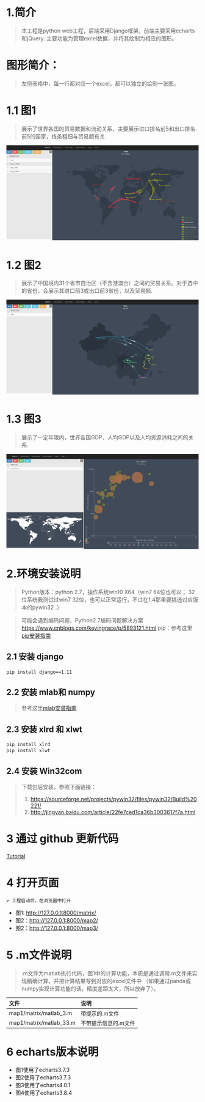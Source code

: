 # 1.简介
> 本工程是python web工程，后端采用Django框架，前端主要采用echarts和jQuery. 主要功能为管理excel数据，并将其绘制为相应的图形。

# 图形简介：
>  左侧表格中，每一行都对应一个excel，都可以独立的绘制一张图。

# 1.1 图1
> 展示了世界各国的贸易数据和流动关系，主要展示进口排名前5和出口排名前5的国家，线条粗细与贸易额有关.
<img src="https://github.com/gzy1991/order/blob/master/file/img/map1.png"  alt="图片加载失败时，显示这段字"/>

# 1.2 图2
> 展示了中国境内31个省市自治区（不含港澳台）之间的贸易关系。对于选中的省份，会展示其进口前3或出口前3省份，以及贸易额.
<img src="https://github.com/gzy1991/order/blob/master/file/img/map2.png"  alt="图片加载失败时，显示这段字"/>

# 1.3 图3
> 展示了一定年限内，世界各国GDP、人均GDP以及人均资源消耗之间的关系.
<img src="https://github.com/gzy1991/order/blob/master/file/img/map3.png"  alt="图片加载失败时，显示这段字"/>

# 2.环境安装说明

> Python版本：python 2.7，操作系统win10 X64（win7 64位也可以； 32位系统我测试过win7 32位，也可以正常运行，不过在1.4那里要挑选对应版本的pywin32 .）

> 可能会遇到编码问题，Python2.7编码问题解决方案
https://www.cnblogs.com/kevingrace/p/5893121.html
> pip：参考这里[pip安装指南](https://www.cnblogs.com/rain124/p/6196053.html)

## 2.1 安装 django
```
pip install django==1.11
```
## 2.2 安装 mlab和 numpy
> 参考这里[mlab安装指南](http://blog.csdn.net/sunny_xsc1994/article/details/70197168)

## 2.3 安装 xlrd 和 xlwt
```
pip install xlrd
pip install xlwt
```

## 2.4 安装 Win32com

> 下载包后安装，参照下面链接：
> 1. https://sourceforge.net/projects/pywin32/files/pywin32/Build%20221/
> 2. http://jingyan.baidu.com/article/22fe7ced1ca36b3003617f7a.html


# 3 通过 github 更新代码
[Tutorial](https://www.cnblogs.com/mff520mff/archive/2017/08/13/7355118.html)

# 4 打开页面
```
> 工程启动后，在浏览器中打开
```
- 图1: http://127.0.0.1:8000/matrix/
- 图2：http://127.0.0.1:8000/map2/
- 图2：http://127.0.0.1:8000/map3/

# 5 .m文件说明

> .m文件为matlab执行代码，图1中的计算功能，本质是通过调用.m文件来实现精确计算，并把计算结果写到对应的excel文件中
> （如果通过panda或numpy实现计算功能的话，精度差距太大，所以放弃了）。

|文件|说明|
|:----|:-----|
|map1/matrix/matlab_3.m| 带提示的.m文件|
|map1/matrix/matlab_33.m | 不带提示信息的.m文件|

# 6 echarts版本说明
- 图1使用了echarts3.7.3
- 图2使用了echarts3.7.3
- 图3使用了echarts4.0.1
- 图4使用了echarts3.8.4